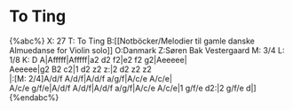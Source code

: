 # To Ting

{%abc%}
X: 27
T: To Ting
B:[[Notböcker/Melodier til gamle danske Almuedanse for Violin solo]]
O:Danmark
Z:Søren Bak Vestergaard
M: 3/4
L: 1/8
K: D
A|Afffff|Afffff|a2 d2 f2|e2 f2 g2|Aeeeee|\
Aeeeee|g2 B2 c2|1 d2 z2 z:|2 d2 z2 z2\
|:[M: 2/4]A/d/f A/d/f|A/d/f a/g/f|A/c/e A/c/e|\
A/c/e g/f/e|A/d/f A/d/f|A/d/f a/g/f|A/c/e A/c/e|1 g/f/e d2:|2 g/f/e d|]
{%endabc%}
